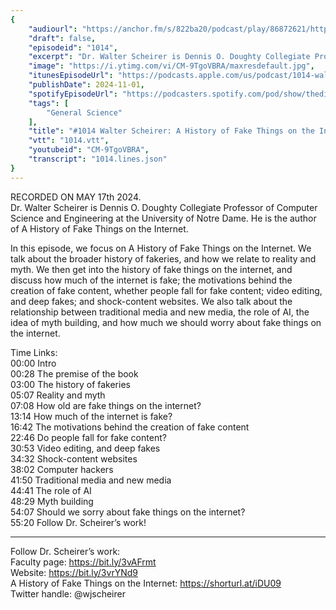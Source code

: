 ```yaml
---
{
	"audiourl": "https://anchor.fm/s/822ba20/podcast/play/86872621/https%3A%2F%2Fd3ctxlq1ktw2nl.cloudfront.net%2Fstaging%2F2024-4-17%2Fe6545b60-1d25-31a0-e8c2-2f5b81f09345.m4a",
	"draft": false,
	"episodeid": "1014",
	"excerpt": "Dr. Walter Scheirer is Dennis O. Doughty Collegiate Professor of Computer Science and Engineering at the University of Notre Dame. He is the author of A History of Fake Things on the Internet.",
	"image": "https://i.ytimg.com/vi/CM-9TgoVBRA/maxresdefault.jpg",
	"itunesEpisodeUrl": "https://podcasts.apple.com/us/podcast/1014-walter-scheirer-a-history-of-fake-things/id1451347236?i=1000675381539&uo=4",
	"publishDate": 2024-11-01,
	"spotifyEpisodeUrl": "https://podcasters.spotify.com/pod/show/thedissenter/episodes/1014-Walter-Scheirer-A-History-of-Fake-Things-on-the-Internet-e2jpl3d",
	"tags": [
		"General Science"
	],
	"title": "#1014 Walter Scheirer: A History of Fake Things on the Internet",
	"vtt": "1014.vtt",
	"youtubeid": "CM-9TgoVBRA",
	"transcript": "1014.lines.json"
}
---
```

RECORDED ON MAY 17th 2024.  
Dr. Walter Scheirer is Dennis O. Doughty Collegiate Professor of Computer Science and Engineering at the University of Notre Dame. He is the author of A History of Fake Things on the Internet.

In this episode, we focus on A History of Fake Things on the Internet. We talk about the broader history of fakeries, and how we relate to reality and myth. We then get into the history of fake things on the internet, and discuss how much of the internet is fake; the motivations behind the creation of fake content, whether people fall for fake content; video editing, and deep fakes; and shock-content websites. We also talk about the relationship between traditional media and new media, the role of AI, the idea of myth building, and how much we should worry about fake things on the internet.

Time Links:  
<time>00:00</time> Intro  
<time>00:28</time> The premise of the book  
<time>03:00</time> The history of fakeries  
<time>05:07</time> Reality and myth  
<time>07:08</time> How old are fake things on the internet?  
<time>13:14</time> How much of the internet is fake?  
<time>16:42</time> The motivations behind the creation of fake content  
<time>22:46</time> Do people fall for fake content?  
<time>30:53</time> Video editing, and deep fakes  
<time>34:32</time> Shock-content websites  
<time>38:02</time> Computer hackers  
<time>41:50</time> Traditional media and new media  
<time>44:41</time> The role of AI  
<time>48:29</time> Myth building  
<time>54:07</time> Should we sorry about fake things on the internet?  
<time>55:20</time> Follow Dr. Scheirer’s work!

---

Follow Dr. Scheirer’s work:  
Faculty page: https://bit.ly/3vAFrmt  
Website: https://bit.ly/3vrYNd9  
A History of Fake Things on the Internet: https://shorturl.at/iDU09  
Twitter handle: @wjscheirer
